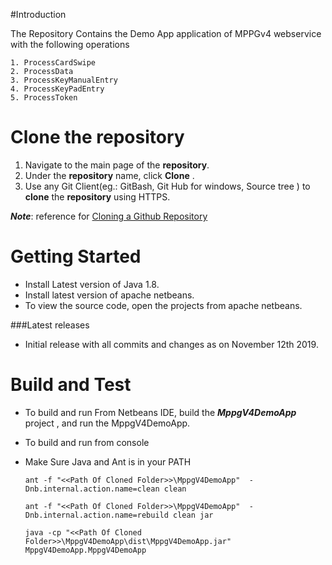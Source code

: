 #Introduction 

The Repository Contains the Demo App application of MPPGv4 webservice with the following operations

    1. ProcessCardSwipe
    2. ProcessData
    3. ProcessKeyManualEntry
    4. ProcessKeyPadEntry
    5. ProcessToken

# Clone the repository
 1. Navigate to the main page of the  **repository**. 
 2. Under the  **repository**  name, click  **Clone** .
 3. Use any Git Client(eg.: GitBash, Git Hub for windows, Source tree ) to  **clone**  the  **repository**  using HTTPS.

***Note***: reference for  [Cloning a Github Repository](https://help.github.com/en/articles/cloning-a-repository)

# Getting Started  

-   Install Latest version of Java 1.8.
-   Install latest version of apache netbeans. 
-   To view the source code, open the projects from apache netbeans.
   
###Latest releases

-   Initial release with all commits and changes as on November 12th 2019.

# Build and Test
 
 - To build and run From Netbeans IDE, build the ***MppgV4DemoApp*** project , and run the MppgV4DemoApp.
 - To build and run from console
  - Make Sure Java and Ant is in your  PATH

    ``ant -f "<<Path Of Cloned Folder>>\MppgV4DemoApp"  -Dnb.internal.action.name=clean clean``

    ``ant -f "<<Path Of Cloned Folder>>\MppgV4DemoApp"  -Dnb.internal.action.name=rebuild clean jar``

    ``java -cp "<<Path Of Cloned Folder>>\MppgV4DemoApp\dist\MppgV4DemoApp.jar" MppgV4DemoApp.MppgV4DemoApp``
